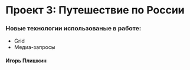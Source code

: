 # Проект 3: Путешествие по России

### Новые технологии использованые в работе:
* Grid
* Медиа-запросы



#### Игорь Плишкин

